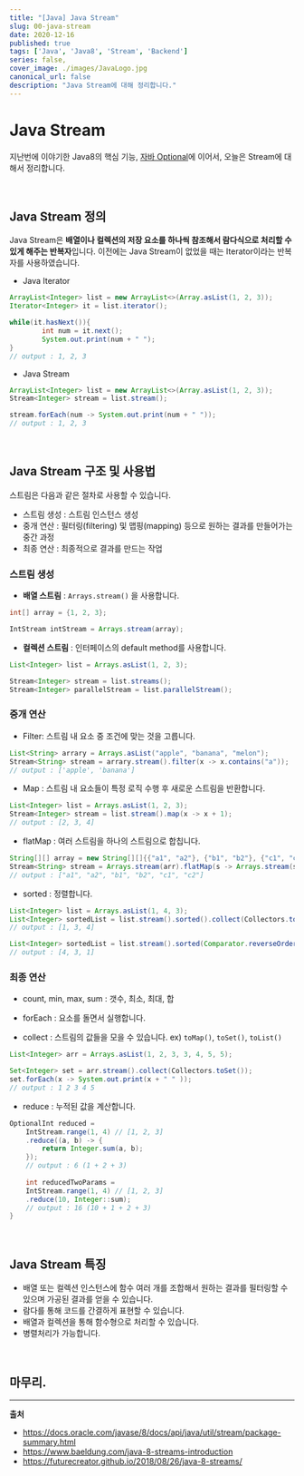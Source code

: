 ```yaml
---
title: "[Java] Java Stream"
slug: 00-java-stream
date: 2020-12-16
published: true
tags: ['Java', 'Java8', 'Stream', 'Backend']
series: false,
cover_image: ./images/JavaLogo.jpg
canonical_url: false
description: "Java Stream에 대해 정리합니다."
---
```


# Java Stream

지난번에 이야기한 Java8의 핵심 기능, [자바 Optional](https://azderica.github.io/00-java-lambda/)에 이어서, 오늘은 Stream에 대해서 정리합니다.

<br/>

## Java Stream 정의

Java Stream은 **배열이나 컬렉션의 저장 요소를 하나씩 참조해서 람다식으로 처리할 수 있게 해주는 반복자**입니다. 이전에는 Java Stream이 없었을 때는 Iterator이라는 반복자를 사용하였습니다.

- Java Iterator

```java
ArrayList<Integer> list = new ArrayList<>(Array.asList(1, 2, 3));
Iterator<Integer> it = list.iterator();

while(it.hasNext()){
        int num = it.next();
        System.out.print(num + " ");
}
// output : 1, 2, 3
```

- Java Stream

```java
ArrayList<Integer> list = new ArrayList<>(Array.asList(1, 2, 3));
Stream<Integer> stream = list.stream();

stream.forEach(num -> System.out.print(num + " "));
// output : 1, 2, 3
```


<br/>

## Java Stream 구조 및 사용법

스트림은 다음과 같은 절차로 사용할 수 있습니다.

- 스트림 생성 : 스트림 인스턴스 생성
- 중개 연산 : 필터링(filtering) 및 맵핑(mapping) 등으로 원하는 결과를 만들어가는 중간 과정
- 최종 연산 : 최종적으로 결과를 만드는 작업

### 스트림 생성

- **배열 스트림** : `Arrays.stream()` 을 사용합니다.

```java
int[] array = {1, 2, 3};

IntStream intStream = Arrays.stream(array);
```

- **컬렉션 스트림** : 인터페이스의 default method를 사용합니다.

```java
List<Integer> list = Arrays.asList(1, 2, 3);

Stream<Integer> stream = list.streams();
Stream<Integer> parallelStream = list.parallelStream();
```

### 중개 연산

- Filter: 스트림 내 요소 중 조건에 맞는 것을 고릅니다.

```java
List<String> arrary = Arrays.asList("apple", "banana", "melon");
Stream<String> stream = arrary.stream().filter(x -> x.contains("a"));
// output : ['apple', 'banana']
```

- Map : 스트림 내 요소들이 특정 로직 수행 후 새로운 스트림을 반환합니다.

```java
List<Integer> list = Arrays.asList(1, 2, 3);
Stream<Integer> stream = list.stream().map(x -> x + 1);
// output : [2, 3, 4]
```


- flatMap : 여러 스트림을 하나의 스트림으로 합칩니다.

```java
String[][] array = new String[][]{{"a1", "a2"}, {"b1", "b2"}, {"c1", "c2"}};
Stream<String> stream = Arrays.stream(arr).flatMap(s -> Arrays.stream(s));
// output : ["a1", "a2", "b1", "b2", "c1", "c2"]
```

- sorted : 정렬합니다.

```java
List<Integer> list = Arrays.asList(1, 4, 3);
List<Integer> sortedList = list.stream().sorted().collect(Collectors.toList()); // 오름차순
// output : [1, 3, 4]

List<Integer> sortedList = list.stream().sorted(Comparator.reverseOrder()).collect(Collectors.toList()); // 내림차순
// output : [4, 3, 1]
```

### 최종 연산

- count, min, max, sum : 갯수, 최소, 최대, 합

- forEach : 요소를 돌면서 실행합니다.

- collect : 스트림의 값들을 모을 수 있습니다.   ex) `toMap()`, `toSet()`, `toList()`

```java
List<Integer> arr = Arrays.asList(1, 2, 3, 3, 4, 5, 5);

Set<Integer> set = arr.stream().collect(Collectors.toSet());
set.forEach(x -> System.out.print(x + " " ));
// output : 1 2 3 4 5
```

- reduce : 누적된 값을 계산합니다.

```java
OptionalInt reduced =
    IntStream.range(1, 4) // [1, 2, 3]
    .reduce((a, b) -> {
        return Integer.sum(a, b);
    });
    // output : 6 (1 + 2 + 3)
     
    int reducedTwoParams =
    IntStream.range(1, 4) // [1, 2, 3]
    .reduce(10, Integer::sum);
    // output : 16 (10 + 1 + 2 + 3)
}
```

<br/>

## Java Stream 특징

- 배열 또는 컬렉션 인스턴스에 함수 여러 개를 조합해서 원하는 결과를 필터링할 수 있으며 가공된 결과를 얻을 수 있습니다.
- 람다를 통해 코드를 간결하게 표현할 수 있습니다.
- 배열과 컬렉션을 통해 함수형으로 처리할 수 있습니다.
- 병렬처리가 가능합니다.

<br/>

## 마무리.

--- 
**출처**
- https://docs.oracle.com/javase/8/docs/api/java/util/stream/package-summary.html
- https://www.baeldung.com/java-8-streams-introduction
- https://futurecreator.github.io/2018/08/26/java-8-streams/